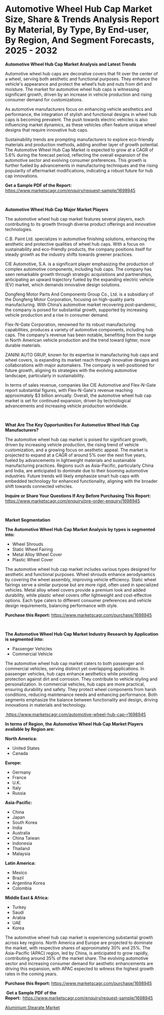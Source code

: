 <p><h1>Automotive Wheel Hub Cap Market Size, Share & Trends Analysis Report By Material, By Type, By End-user, By Region, And Segment Forecasts, 2025 - 2032</h1></p><p><strong>Automotive Wheel Hub Cap Market Analysis and Latest Trends</strong></p>
<p><p>Automotive wheel hub caps are decorative covers that fit over the center of a wheel, serving both aesthetic and functional purposes. They enhance the vehicle's appearance and protect the wheel’s hub and nuts from dirt and moisture. The market for automotive wheel hub caps is witnessing significant growth, driven by an increase in vehicle production and rising consumer demand for customizations. </p><p>As automotive manufacturers focus on enhancing vehicle aesthetics and performance, the integration of stylish and functional designs in wheel hub caps is becoming prevalent. The push towards electric vehicles is also influencing market dynamics, as these vehicles often feature unique wheel designs that require innovative hub caps. </p><p>Sustainability trends are prompting manufacturers to explore eco-friendly materials and production methods, adding another layer of growth potential. The Automotive Wheel Hub Cap Market is expected to grow at a CAGR of 5.6% during the forecast period, reflecting the overall expansion of the automotive sector and evolving consumer preferences. This growth is further fueled by advancements in manufacturing techniques and the rising popularity of aftermarket modifications, indicating a robust future for hub cap innovations.</p></p>
<p><strong>Get a Sample PDF of the Report:&nbsp;</strong> <a href="https://www.marketscagr.com/enquiry/request-sample/1698945?utm_campaign=3114&utm_medium=2&utm_source=Github&utm_content=ia&utm_term=27032025&utm_id=automotive-wheel-hub-cap">https://www.marketscagr.com/enquiry/request-sample/1698945</a></p>
<p>&nbsp;</p>
<p><strong>Automotive Wheel Hub Cap Major Market Players</strong></p>
<p><p>The automotive wheel hub cap market features several players, each contributing to its growth through diverse product offerings and innovative technologies. </p><p>C.B. Paint Ltd. specializes in automotive finishing solutions, enhancing the aesthetic and protective qualities of wheel hub caps. With a focus on sustainability and eco-friendly products, the company positions itself for steady growth as the industry shifts towards greener practices.</p><p>CIE Automotive, S.A. is a significant player emphasizing the production of complex automotive components, including hub caps. The company has seen remarkable growth through strategic acquisitions and partnerships, anticipating an upward trajectory fueled by the expanding electric vehicle (EV) market, which demands innovative design solutions.</p><p>Dongfeng Motor Parts And Components Group Co., Ltd. is a subsidiary of the Dongfeng Motor Corporation, focusing on high-quality parts manufacturing. With China’s automotive market recovering post-pandemic, the company is poised for substantial growth, supported by increasing vehicle production and a rise in consumer demand.</p><p>Flex-N-Gate Corporation, renowned for its robust manufacturing capabilities, produces a variety of automotive components, including hub caps. The company's revenue has been notable, benefiting from the surge in North American vehicle production and the trend toward lighter, more durable materials.</p><p>ZANINI AUTO GRUP, known for its expertise in manufacturing hub caps and wheel covers, is expanding its market reach through innovative designs and collaborations with major automakers. The company is well-positioned for future growth, aligning its strategies with the evolving automotive landscape, particularly in sustainability.</p><p>In terms of sales revenue, companies like CIE Automotive and Flex-N-Gate report substantial figures, with Flex-N-Gate's revenue reaching approximately $3 billion annually. Overall, the automotive wheel hub cap market is set for continued expansion, driven by technological advancements and increasing vehicle production worldwide.</p></p>
<p>&nbsp;</p>
<p><strong>What Are The Key Opportunities For Automotive Wheel Hub Cap Manufacturers?</strong></p>
<p><p>The automotive wheel hub cap market is poised for significant growth, driven by increasing vehicle production, the rising trend of vehicle customization, and a growing focus on aesthetic appeal. The market is projected to expand at a CAGR of around 5% over the next five years, fueled by advancements in lightweight materials and sustainable manufacturing practices. Regions such as Asia-Pacific, particularly China and India, are anticipated to dominate due to their booming automotive industries. Future trends will likely emphasize smart hub caps with embedded technology for enhanced functionality, aligning with the broader shift towards connected vehicles.</p></p>
<p><strong>Inquire or Share Your Questions If Any Before Purchasing This Report:</strong> <a href="https://www.marketscagr.com/enquiry/pre-order-enquiry/1698945?utm_campaign=3114&utm_medium=2&utm_source=Github&utm_content=ia&utm_term=27032025&utm_id=automotive-wheel-hub-cap">https://www.marketscagr.com/enquiry/pre-order-enquiry/1698945</a></p>
<p>&nbsp;</p>
<p><strong>Market Segmentation</strong></p>
<p><strong>The Automotive Wheel Hub Cap Market Analysis by types is segmented into:</strong></p>
<p><ul><li>Wheel Shrouds</li><li>Static Wheel Fairing</li><li>Metal Alloy Wheel Cover</li><li>Plastic Wheel Cover</li></ul></p>
<p><p>The automotive wheel hub cap market includes various types designed for aesthetic and functional purposes. Wheel shrouds enhance aerodynamics by covering the wheel assembly, improving vehicle efficiency. Static wheel fairings serve a similar purpose but are more rigid, often used in specialized vehicles. Metal alloy wheel covers provide a premium look and added durability, while plastic wheel covers offer lightweight and cost-effective options. Each type caters to different consumer preferences and vehicle design requirements, balancing performance with style.</p></p>
<p><strong>Purchase this Report:&nbsp;</strong><a href="https://www.marketscagr.com/purchase/1698945?utm_campaign=3114&utm_medium=2&utm_source=Github&utm_content=ia&utm_term=27032025&utm_id=automotive-wheel-hub-cap">https://www.marketscagr.com/purchase/1698945</a></p>
<p>&nbsp;</p>
<p><strong>The Automotive Wheel Hub Cap Market Industry Research by Application is segmented into:</strong></p>
<p><ul><li>Passenger Vehicles</li><li>Commercial Vehicle</li></ul></p>
<p><p>The automotive wheel hub cap market caters to both passenger and commercial vehicles, serving distinct yet overlapping applications. In passenger vehicles, hub caps enhance aesthetics while providing protection against dirt and corrosion. They contribute to vehicle styling and personalization. In commercial vehicles, hub caps are more practical, ensuring durability and safety. They protect wheel components from harsh conditions, reducing maintenance needs and enhancing performance. Both segments emphasize the balance between functionality and design, driving innovations in materials and technology.</p></p>
<p><a href="https://www.marketscagr.com/automotive-wheel-hub-cap-r1698945?utm_campaign=3114&utm_medium=2&utm_source=Github&utm_content=ia&utm_term=27032025&utm_id=automotive-wheel-hub-cap">&nbsp;https://www.marketscagr.com/automotive-wheel-hub-cap-r1698945</a></p>
<p><strong>In terms of Region, the Automotive Wheel Hub Cap Market Players available by Region are:</strong></p>
<p>
    <p> <strong> North America: </strong>
        <ul>
            <li>United States</li>
            <li>Canada</li>
        </ul>
        </p> 
    <p> <strong> Europe: </strong>
        <ul>
            <li>Germany</li>
            <li>France</li>
            <li>U.K.</li>
            <li>Italy</li>
            <li>Russia</li>
        </ul>
        </p> 
    <p> <strong> Asia-Pacific: </strong>
        <ul>
            <li>China</li>
            <li>Japan</li>
            <li>South Korea</li>
            <li>India</li>
            <li>Australia</li>
            <li>China Taiwan</li>
            <li>Indonesia</li>
            <li>Thailand</li>
            <li>Malaysia</li>
        </ul>
        </p> 
    <p> <strong> Latin America: </strong>
        <ul>
            <li>Mexico</li>
            <li>Brazil</li>
            <li>Argentina Korea</li>
            <li>Colombia</li>
        </ul>
        </p> 
    <p> <strong> Middle East & Africa: </strong>
        <ul>
            <li>Turkey</li>
            <li>Saudi</li>
            <li>Arabia</li>
            <li>UAE</li>
            <li>Korea</li>
        </ul>
    </p>
    </p>
<p><p>The automotive wheel hub cap market is experiencing substantial growth across key regions. North America and Europe are projected to dominate the market, with respective shares of approximately 30% and 25%. The Asia-Pacific (APAC) region, led by China, is anticipated to grow rapidly, contributing around 35% of the market share. The evolving automotive sector and increasing consumer demand for aesthetic enhancements are driving this expansion, with APAC expected to witness the highest growth rates in the coming years.</p></p>
<p><strong>Purchase this Report: </strong><a href="https://www.marketscagr.com/purchase/1698945?utm_campaign=3114&utm_medium=2&utm_source=Github&utm_content=ia&utm_term=27032025&utm_id=automotive-wheel-hub-cap">https://www.marketscagr.com/purchase/1698945</a></p>
<p>&nbsp;<strong>Get a Sample PDF of the Report:&nbsp;&nbsp;</strong><a href="https://www.marketscagr.com/enquiry/request-sample/1698945?utm_campaign=3114&utm_medium=2&utm_source=Github&utm_content=ia&utm_term=27032025&utm_id=automotive-wheel-hub-cap">https://www.marketscagr.com/enquiry/request-sample/1698945</a></p>
<p><strong></strong></p>
<p><p><a href="https://github.com/miottaredlin79/Market-Research-Report-List-1/blob/main/aluminium-stearate-market.md?utm_campaign=3114&utm_medium=2&utm_source=Github&utm_content=ia&utm_term=27032025&utm_id=automotive-wheel-hub-cap">Aluminium Stearate Market</a></p></p>